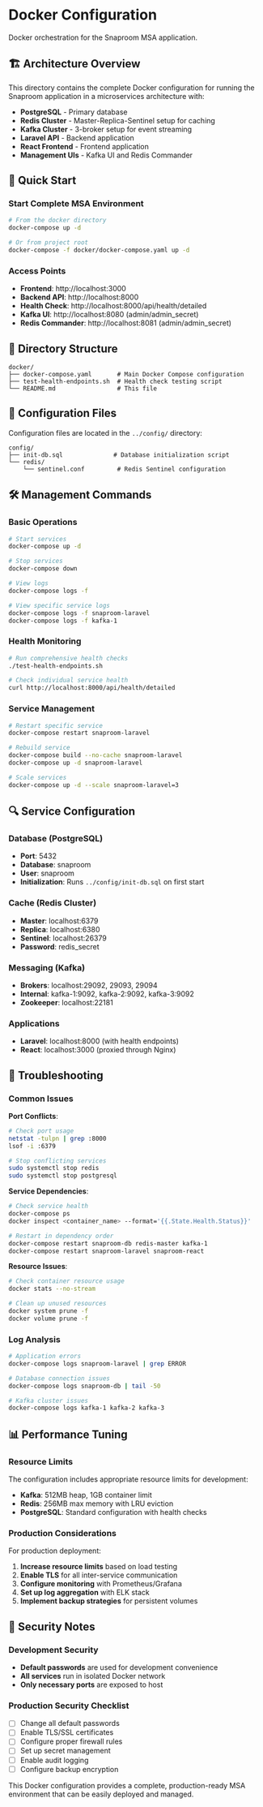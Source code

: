 # Docker Configuration

Docker orchestration for the Snaproom MSA application.

## 🏗️ Architecture Overview

This directory contains the complete Docker configuration for running the Snaproom application in a microservices architecture with:

- **PostgreSQL** - Primary database
- **Redis Cluster** - Master-Replica-Sentinel setup for caching
- **Kafka Cluster** - 3-broker setup for event streaming
- **Laravel API** - Backend application
- **React Frontend** - Frontend application
- **Management UIs** - Kafka UI and Redis Commander

## 🚀 Quick Start

### Start Complete MSA Environment
```bash
# From the docker directory
docker-compose up -d

# Or from project root
docker-compose -f docker/docker-compose.yaml up -d
```

### Access Points
- **Frontend**: http://localhost:3000
- **Backend API**: http://localhost:8000
- **Health Check**: http://localhost:8000/api/health/detailed
- **Kafka UI**: http://localhost:8080 (admin/admin_secret)
- **Redis Commander**: http://localhost:8081 (admin/admin_secret)

## 📁 Directory Structure

```
docker/
├── docker-compose.yaml       # Main Docker Compose configuration
├── test-health-endpoints.sh  # Health check testing script
└── README.md                 # This file
```

## 🔧 Configuration Files

Configuration files are located in the `../config/` directory:

```
config/
├── init-db.sql              # Database initialization script
└── redis/
    └── sentinel.conf         # Redis Sentinel configuration
```

## 🛠️ Management Commands

### Basic Operations
```bash
# Start services
docker-compose up -d

# Stop services
docker-compose down

# View logs
docker-compose logs -f

# View specific service logs
docker-compose logs -f snaproom-laravel
docker-compose logs -f kafka-1
```

### Health Monitoring
```bash
# Run comprehensive health checks
./test-health-endpoints.sh

# Check individual service health
curl http://localhost:8000/api/health/detailed
```

### Service Management
```bash
# Restart specific service
docker-compose restart snaproom-laravel

# Rebuild service
docker-compose build --no-cache snaproom-laravel
docker-compose up -d snaproom-laravel

# Scale services
docker-compose up -d --scale snaproom-laravel=3
```

## 🔍 Service Configuration

### Database (PostgreSQL)
- **Port**: 5432
- **Database**: snaproom
- **User**: snaproom
- **Initialization**: Runs `../config/init-db.sql` on first start

### Cache (Redis Cluster)
- **Master**: localhost:6379
- **Replica**: localhost:6380  
- **Sentinel**: localhost:26379
- **Password**: redis_secret

### Messaging (Kafka)
- **Brokers**: localhost:29092, 29093, 29094
- **Internal**: kafka-1:9092, kafka-2:9092, kafka-3:9092
- **Zookeeper**: localhost:22181

### Applications
- **Laravel**: localhost:8000 (with health endpoints)
- **React**: localhost:3000 (proxied through Nginx)

## 🚨 Troubleshooting

### Common Issues

**Port Conflicts**:
```bash
# Check port usage
netstat -tulpn | grep :8000
lsof -i :6379

# Stop conflicting services
sudo systemctl stop redis
sudo systemctl stop postgresql
```

**Service Dependencies**:
```bash
# Check service health
docker-compose ps
docker inspect <container_name> --format='{{.State.Health.Status}}'

# Restart in dependency order
docker-compose restart snaproom-db redis-master kafka-1
docker-compose restart snaproom-laravel snaproom-react
```

**Resource Issues**:
```bash
# Check container resource usage
docker stats --no-stream

# Clean up unused resources
docker system prune -f
docker volume prune -f
```

### Log Analysis
```bash
# Application errors
docker-compose logs snaproom-laravel | grep ERROR

# Database connection issues
docker-compose logs snaproom-db | tail -50

# Kafka cluster issues
docker-compose logs kafka-1 kafka-2 kafka-3
```

## 📊 Performance Tuning

### Resource Limits
The configuration includes appropriate resource limits for development:
- **Kafka**: 512MB heap, 1GB container limit
- **Redis**: 256MB max memory with LRU eviction
- **PostgreSQL**: Standard configuration with health checks

### Production Considerations
For production deployment:
1. **Increase resource limits** based on load testing
2. **Enable TLS** for all inter-service communication  
3. **Configure monitoring** with Prometheus/Grafana
4. **Set up log aggregation** with ELK stack
5. **Implement backup strategies** for persistent volumes

## 🔐 Security Notes

### Development Security
- **Default passwords** are used for development convenience
- **All services** run in isolated Docker network
- **Only necessary ports** are exposed to host

### Production Security Checklist
- [ ] Change all default passwords
- [ ] Enable TLS/SSL certificates
- [ ] Configure proper firewall rules
- [ ] Set up secret management
- [ ] Enable audit logging
- [ ] Configure backup encryption

This Docker configuration provides a complete, production-ready MSA environment that can be easily deployed and managed.
